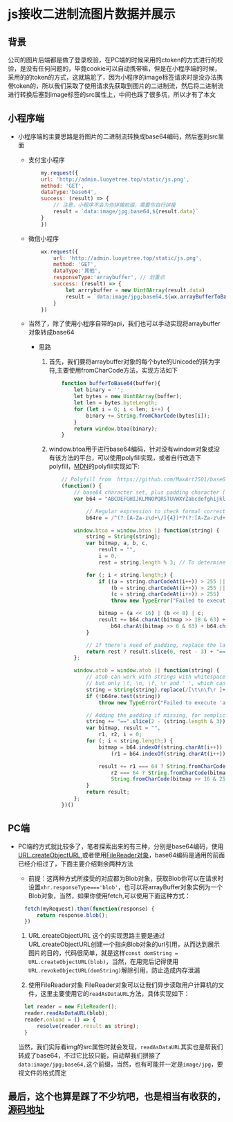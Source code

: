 # js接收二进制流图片数据并展示

## 背景

公司的图片后端都是做了登录校验，在PC端的时候采用的ctoken的方式进行的校验，是没有任何问题的，毕竟cookie可以自动携带嘛，但是在小程序端的时候，采用的的token的方式，这就尴尬了，因为小程序的image标签请求时是没办法携带token的，所以我们采取了使用请求先获取到图片的二进制流，然后将二进制流进行转换后塞到image标签的src属性上，中间也踩了很多坑，所以才有了本文

## 小程序端

+ 小程序端的主要思路是将图片的二进制流转换成base64编码，然后塞到src里面

  + 支付宝小程序

    ```js
        my.request({
        url: 'http://admin.luoyetree.top/static/js.png',
        method: 'GET',
        dataType:'base64',
        success: (result) => {
            // 注意，小程序不会为你拼接前缀，需要你自行拼接
            result = `data:image/jpg;base64,${result.data}`
        }
        })
    ```

  + 微信小程序

    ```js
        wx.request({
            url: 'http://admin.luoyetree.top/static/js.png',
            method: 'GET',
            dataType:'其他',
            responseType:'arraybuffer', // 划重点
            success: (result) => {
                let arrrybuffer = new Uint8Array(result.data)
                result = `data:image/jpg;base64,${wx.arrayBufferToBase64(arrrybuffer)}`
            }
        })
    ```
  
  + 当然了，除了使用小程序自带的api，我们也可以手动实现将arraybuffer对象转成base64

    + 思路

      1. 首先，我们要将arraybuffer对象的每个byte的Unicode的转为字符,主要使用fromCharCode方法，实现方法如下

            ```js
                function bufferToBase64(buffer){
                    let binary = '';
                    let bytes = new Uint8Array(buffer);
                    let len = bytes.byteLength;
                    for (let i = 0; i < len; i++) {
                        binary += String.fromCharCode(bytes[i]);
                    }
                    return window.btoa(binary);
                }
            ```

      2. window.btoa用于进行base64编码，针对没有window对象或没有该方法的平台，可以使用polyfill实现，或者自行改造下polyfill，[MDN](https://developer.mozilla.org/zh-CN/docs/Web/API/WindowBase64/btoa)的polyfill实现如下:

            ```js
                // Polyfill from  https://github.com/MaxArt2501/base64-js/blob/master/base64.js
                (function() {
                    // base64 character set, plus padding character (=)
                    var b64 = "ABCDEFGHIJKLMNOPQRSTUVWXYZabcdefghijklmnopqrstuvwxyz0123456789+/=",

                        // Regular expression to check formal correctness of base64 encoded strings
                        b64re = /^(?:[A-Za-z\d+\/]{4})*?(?:[A-Za-z\d+\/]{2}(?:==)?|[A-Za-z\d+\/]{3}=?)?$/;

                    window.btoa = window.btoa || function(string) {
                        string = String(string);
                        var bitmap, a, b, c,
                            result = "",
                            i = 0,
                            rest = string.length % 3; // To determine the final padding

                        for (; i < string.length;) {
                            if ((a = string.charCodeAt(i++)) > 255 ||
                                (b = string.charCodeAt(i++)) > 255 ||
                                (c = string.charCodeAt(i++)) > 255)
                                throw new TypeError("Failed to execute 'btoa' on 'Window': The string to be encoded contains characters outside of the Latin1 range.");

                            bitmap = (a << 16) | (b << 8) | c;
                            result += b64.charAt(bitmap >> 18 & 63) + b64.charAt(bitmap >> 12 & 63) +
                                b64.charAt(bitmap >> 6 & 63) + b64.charAt(bitmap & 63);
                        }

                        // If there's need of padding, replace the last 'A's with equal signs
                        return rest ? result.slice(0, rest - 3) + "===".substring(rest) : result;
                    };

                    window.atob = window.atob || function(string) {
                        // atob can work with strings with whitespaces, even inside the encoded part,
                        // but only \t, \n, \f, \r and ' ', which can be stripped.
                        string = String(string).replace(/[\t\n\f\r ]+/g, "");
                        if (!b64re.test(string))
                            throw new TypeError("Failed to execute 'atob' on 'Window': The string to be decoded is not correctly encoded.");

                        // Adding the padding if missing, for semplicity
                        string += "==".slice(2 - (string.length & 3));
                        var bitmap, result = "",
                            r1, r2, i = 0;
                        for (; i < string.length;) {
                            bitmap = b64.indexOf(string.charAt(i++)) << 18 | b64.indexOf(string.charAt(i++)) << 12 |
                                (r1 = b64.indexOf(string.charAt(i++))) << 6 | (r2 = b64.indexOf(string.charAt(i++)));

                            result += r1 === 64 ? String.fromCharCode(bitmap >> 16 & 255) :
                                r2 === 64 ? String.fromCharCode(bitmap >> 16 & 255, bitmap >> 8 & 255) :
                                String.fromCharCode(bitmap >> 16 & 255, bitmap >> 8 & 255, bitmap & 255);
                        }
                        return result;
                    };
                })()
            ```

## PC端

+ PC端的方式就比较多了，笔者探索出来的有三种，分别是base64编码，使用[URL.createObjectURL](https://developer.mozilla.org/zh-CN/docs/Web/API/URL/createObjectURL),或者使用[FileReader对象](https://developer.mozilla.org/zh-CN/docs/Web/API/FileReader)，base64编码是通用的前面已经介绍过了，下面主要介绍剩余两种方法

  + 前提：这两种方式所接受的对应都为Blob对象，获取Blob你可以在请求时设置`xhr.responseType==='blob'`，也可以将arrayBuffer对象实例为一个Blob对象，当然，如果你使用fetch,可以使用下面这种方式：
  
  ```js
    fetch(myRequest).then(function(response) {
        return response.blob();
    })
  ```

  1. URL.createObjectURL
  这个的实现思路主要是通过URL.createObjectURL创建一个指向Blob对象的url引用，从而达到展示图片的目的，代码很简单，就是这样`const domString = URL.createObjectURL(blob)`，当然，在用完后记得使用`URL.revokeObjectURL(domString)`解除引用，防止造成内存泄漏

  2. 使用FileReader对象
  FileReader对象可以让我们异步读取用户计算机的文件，这里主要使用它的`readAsDataURL`方法，具体实现如下：
  
  ```ts
    let reader = new FileReader();
    reader.readAsDataURL(blob);
    reader.onload = () => {
        resolve(reader.result as string);
    }
  ```

  当然，我们实际看img的src属性时就会发现，`readAsDataURL`其实也是帮我们转成了base64，不过它比较只能，自动帮我们拼接了`data:image/jpg;base64,`这个前缀，当然，也有可能并一定是`image/jpg`，要视文件的格式而定

## 最后，这个也算是踩了不少坑吧，也是相当有收获的，[源码地址](https://gitee.com/luoyestr/case_source_warehouse/tree/master/H5-Blob)
